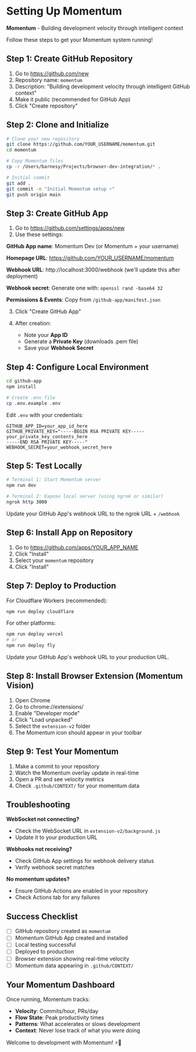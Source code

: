 # Setting Up Momentum

**Momentum** - Building development velocity through intelligent context

Follow these steps to get your Momentum system running!

## Step 1: Create GitHub Repository

1. Go to https://github.com/new
2. Repository name: `momentum`
3. Description: "Building development velocity through intelligent GitHub context"
4. Make it public (recommended for GitHub App)
5. Click "Create repository"

## Step 2: Clone and Initialize

```bash
# Clone your new repository
git clone https://github.com/YOUR_USERNAME/momentum.git
cd momentum

# Copy Momentum files
cp -r /Users/barnesy/Projects/browser-dev-integration/* .

# Initial commit
git add .
git commit -m "Initial Momentum setup ⚡"
git push origin main
```

## Step 3: Create GitHub App

1. Go to https://github.com/settings/apps/new
2. Use these settings:

**GitHub App name**: Momentum Dev (or Momentum + your username)

**Homepage URL**: https://github.com/YOUR_USERNAME/momentum

**Webhook URL**: http://localhost:3000/webhook (we'll update this after deployment)

**Webhook secret**: Generate one with: `openssl rand -base64 32`

**Permissions & Events**: Copy from `/github-app/manifest.json`

3. Click "Create GitHub App"

4. After creation:
   - Note your **App ID**
   - Generate a **Private Key** (downloads .pem file)
   - Save your **Webhook Secret**

## Step 4: Configure Local Environment

```bash
cd github-app
npm install

# Create .env file
cp .env.example .env
```

Edit `.env` with your credentials:
```env
GITHUB_APP_ID=your_app_id_here
GITHUB_PRIVATE_KEY="-----BEGIN RSA PRIVATE KEY-----
your_private_key_contents_here
-----END RSA PRIVATE KEY-----"
WEBHOOK_SECRET=your_webhook_secret_here
```

## Step 5: Test Locally

```bash
# Terminal 1: Start Momentum server
npm run dev

# Terminal 2: Expose local server (using ngrok or similar)
ngrok http 3000
```

Update your GitHub App's webhook URL to the ngrok URL + `/webhook`

## Step 6: Install App on Repository

1. Go to https://github.com/apps/YOUR_APP_NAME
2. Click "Install"
3. Select your `momentum` repository
4. Click "Install"

## Step 7: Deploy to Production

For Cloudflare Workers (recommended):
```bash
npm run deploy cloudflare
```

For other platforms:
```bash
npm run deploy vercel
# or
npm run deploy fly
```

Update your GitHub App's webhook URL to your production URL.

## Step 8: Install Browser Extension (Momentum Vision)

1. Open Chrome
2. Go to chrome://extensions/
3. Enable "Developer mode"
4. Click "Load unpacked"
5. Select the `extension-v2` folder
6. The Momentum icon should appear in your toolbar

## Step 9: Test Your Momentum

1. Make a commit to your repository
2. Watch the Momentum overlay update in real-time
3. Open a PR and see velocity metrics
4. Check `.github/CONTEXT/` for your momentum data

## Troubleshooting

**WebSocket not connecting?**
- Check the WebSocket URL in `extension-v2/background.js`
- Update it to your production URL

**Webhooks not receiving?**
- Check GitHub App settings for webhook delivery status
- Verify webhook secret matches

**No momentum updates?**
- Ensure GitHub Actions are enabled in your repository
- Check Actions tab for any failures

## Success Checklist

- [ ] GitHub repository created as `momentum`
- [ ] Momentum GitHub App created and installed
- [ ] Local testing successful
- [ ] Deployed to production
- [ ] Browser extension showing real-time velocity
- [ ] Momentum data appearing in `.github/CONTEXT/`

## Your Momentum Dashboard

Once running, Momentum tracks:
- **Velocity**: Commits/hour, PRs/day
- **Flow State**: Peak productivity times
- **Patterns**: What accelerates or slows development
- **Context**: Never lose track of what you were doing

Welcome to development with Momentum! ⚡🚀